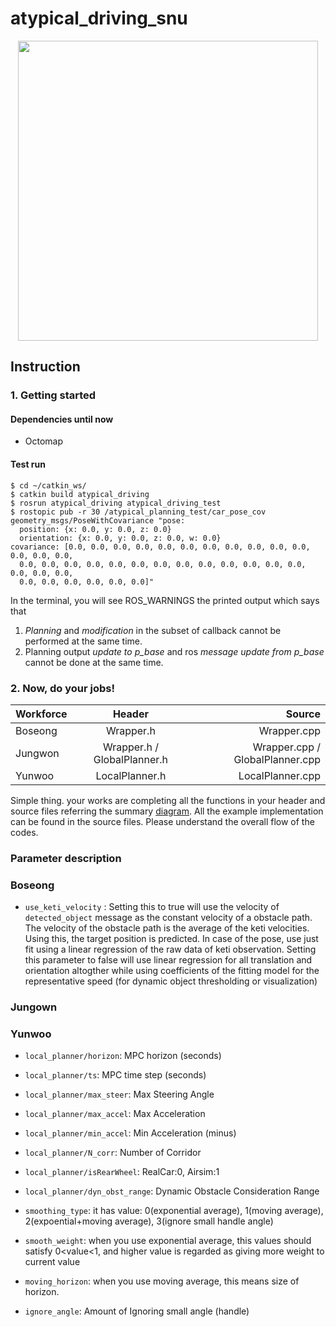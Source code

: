 # atypical_driving_snu

<p align="center">
<img src = "https://github.com/LARR-Planning/atypical_driving_snu/blob/master/img/data_structure.png" width="480"> 
</p>

## Instruction
### 1. Getting started 
#### Dependencies until now 
* Octomap 

#### Test run 
```
$ cd ~/catkin_ws/
$ catkin build atypical_driving
$ rosrun atypical_driving atypical_driving_test 
$ rostopic pub -r 30 /atypical_planning_test/car_pose_cov geometry_msgs/PoseWithCovariance "pose:
  position: {x: 0.0, y: 0.0, z: 0.0}
  orientation: {x: 0.0, y: 0.0, z: 0.0, w: 0.0}
covariance: [0.0, 0.0, 0.0, 0.0, 0.0, 0.0, 0.0, 0.0, 0.0, 0.0, 0.0, 0.0, 0.0, 0.0,
  0.0, 0.0, 0.0, 0.0, 0.0, 0.0, 0.0, 0.0, 0.0, 0.0, 0.0, 0.0, 0.0, 0.0, 0.0, 0.0,
  0.0, 0.0, 0.0, 0.0, 0.0, 0.0]" 
```

In the terminal, you will see ROS_WARNINGS the printed output which says that 

1. *Planning* and *modification* in the subset of callback cannot be performed at the same time.
2. Planning output *update to p_base* and ros *message update from p_base* cannot be done at the same time.


### 2. Now, do your jobs! 

| Workforce      | Header           | Source  |
| ------------- |:-------------:| -----:|
| Boseong      | Wrapper.h | Wrapper.cpp |
| Jungwon      | Wrapper.h / GlobalPlanner.h      |  Wrapper.cpp / GlobalPlanner.cpp |
| Yunwoo | LocalPlanner.h      |    LocalPlanner.cpp |

Simple thing. your works are completing all the functions in your header and source files referring the summary [diagram](https://www.lucidchart.com/documents/edit/2f00f5b3-6e62-4ff4-8b19-dc401daf80f8/GdaP.vOKzV1F). 
All the example implementation can be found in the source files. Please understand the overall flow of the codes. 

### Parameter description 

### Boseong 

* `use_keti_velocity` : Setting this to true will use the velocity of `detected_object` message as the constant velocity of a obstacle path. 
The velocity of the obstacle path is the average of the keti velocities. Using this, the target position is predicted. In case of the pose,
 use just fit using a linear regression of the raw data of keti observation. Setting this parameter to false will use linear regression for 
 all translation and orientation altogther while using coefficients of the fitting model for the representative speed (for dynamic object thresholding or visualization)
    
  
### Jungown 


### Yunwoo 
* `local_planner/horizon`: MPC horizon (seconds)
* `local_planner/ts`: MPC time step (seconds)
* `local_planner/max_steer`: Max Steering Angle
* `local_planner/max_accel`: Max Acceleration
* `local_planner/min_accel`: Min Acceleration (minus)
* `local_planner/N_corr`: Number of Corridor
* `local_planner/isRearWheel`: RealCar:0, Airsim:1
* `local_planner/dyn_obst_range`: Dynamic Obstacle Consideration Range

* `smoothing_type`: it has value: 0(exponential average), 1(moving average), 2(expoential+moving average), 3(ignore small handle angle)
* `smooth_weight`: when you use exponential average, this values should satisfy 0<value<1, and higher value is regarded as giving more weight to current value
* `moving_horizon`: when you use moving average, this means size of horizon.
* `ignore_angle`: Amount of Ignoring small angle (handle)
